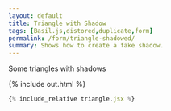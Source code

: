 ```yaml
---
layout: default
title: Triangle with Shadow
tags: [Basil.js,distored,duplicate,form]
permalink: /form/triangle-shadowed/
summary: Shows how to create a fake shadow.
---
```


Some triangles with shadows

<!-- more -->

{% include out.html %}

```js
{% include_relative triangle.jsx %}
```


